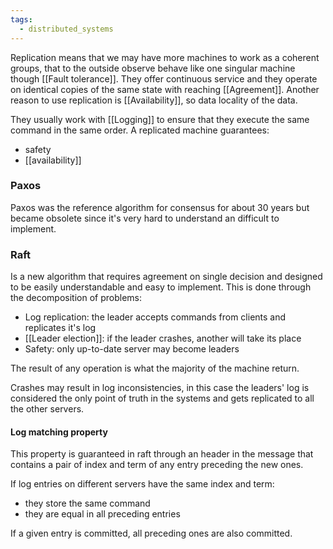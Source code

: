 ```yaml
---
tags:
  - distributed_systems
---
```

Replication means that we may have more machines to work as a coherent groups, that to the outside observe behave like one singular machine though [[Fault tolerance]]. They offer continuous service and they operate on identical copies of the same state with reaching [[Agreement]]. Another reason to use replication is [[Availability]], so data locality of the data. 

They usually work with [[Logging]] to ensure that they execute the same command in the same order.
A replicated machine guarantees:
- safety
- [[availability]]
### Paxos

Paxos was the reference algorithm for consensus for about 30 years but became obsolete since it's very hard to understand an difficult to implement.
### Raft

Is a new algorithm that requires agreement on single decision and designed to be easily understandable and easy to implement. This is done through the decomposition of problems:
- Log replication: the leader accepts commands from clients and replicates it's log
- [[Leader election]]: if the leader crashes, another will take its place
- Safety: only up-to-date server may become leaders

The result of any operation is what the majority of the machine return.  

Crashes may result in log inconsistencies, in this case the leaders' log is considered the only point of truth in the systems and gets replicated to all the other servers. 
#### Log matching property

This property is guaranteed in raft through an header in the message that contains a pair of index and term of any entry preceding the new ones.

If log entries on different servers have the same index and term:
- they store the same command
- they are equal in all preceding entries

If a given entry is committed, all preceding ones are also committed. 

